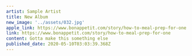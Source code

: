 ```yaml
---
artist: Sample Artist
title: New Album
new_image: '../assets/032.jpg'
apple_link: https://www.bonappetit.com/story/how-to-meal-prep-for-one
link: https://www.bonappetit.com/story/how-to-meal-prep-for-one
content: Gotta make this something else
published_date: 2020-05-10T03:03:39.368Z
---
```


